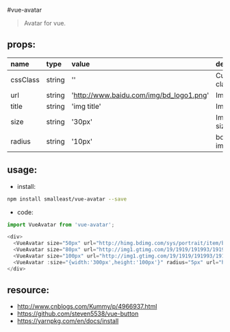 #vue-avatar
> Avatar for vue.

## props:
| name | type | value | description |
| :----| :----| :----| :----|
| cssClass  | string | '' | Customize css class |
| url  | string | 'http://www.baidu.com/img/bd_logo1.png' | Image url |
| title  | string | 'img title' | Image title |
| size  | string | '30px' | Image size(width/height) |
| radius  | string | '10px' | border radius for image |


## usage:
+ install:
```bash
npm install smalleast/vue-avatar --save


```

+ code:
```javascript
import VueAvatar from 'vue-avatar';

<div>
  <VueAvatar size="50px" url="http://himg.bdimg.com/sys/portrait/item/be10475f686d6c723db0023244.jpg" css-class="test1" />
  <VueAvatar size="80px" url="http://img1.gtimg.com/19/1919/191993/19199387_980x1200_0.jpg"     css-class="test2" />
  <VueAvatar size="100px" url="http://img1.gtimg.com/19/1919/191993/19199387_980x1200_0.jpg"   css-class="test3" />
  <VueAvatar :size="{width:'300px',height:'100px'}" radius="5px" url="http://img1.gtimg.com/19/1919/191993/19199387_980x1200_0.jpg"   css-class="test3" />
</div>
```


## resource:
+ http://www.cnblogs.com/Kummy/p/4966937.html
+ https://github.com/steven5538/vue-button
+ https://yarnpkg.com/en/docs/install
